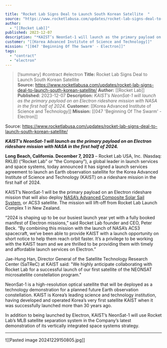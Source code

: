 ```yaml
---

title: "Rocket Lab Signs Deal to Launch South Korean Satellite  "
source: "https://www.rocketlabusa.com/updates/rocket-lab-signs-deal-to-launch-south-korean-satellite/"
author:
  - "[[Rocket Lab]]"
published: 2023-12-07
description: "*KAIST’s NeonSat-1 will launch as the primary payload on an Electron rideshare mission with NASA in the first half of 2024.*"
customer: "[[Korea Advanced Institute of Science and Technology]]"
mission: "[[047 'Beginning Of The Swarm' - Electron]]"
tags:
  - "contract"
  - "electron"
---
```

>[!summary]
#contract #electron
**Title:** Rocket Lab Signs Deal to Launch South Korean Satellite  
**Source:** https://www.rocketlabusa.com/updates/rocket-lab-signs-deal-to-launch-south-korean-satellite/
**Author:** [[Rocket Lab]]
**Published:** 2023-12-07
**Description:** *KAIST’s NeonSat-1 will launch as the primary payload on an Electron rideshare mission with NASA in the first half of 2024.*
**Customer:** [[Korea Advanced Institute of Science and Technology]]
**Mission:** [[047 'Beginning Of The Swarm' - Electron]]

Source: https://www.rocketlabusa.com/updates/rocket-lab-signs-deal-to-launch-south-korean-satellite/

***KAIST’s NeonSat-1 will launch as the primary payload on an Electron rideshare mission with NASA in the first half of 2024.***

**Long Beach, California. December 7, 2023** – Rocket Lab USA, Inc. (Nasdaq: RKLB) (“Rocket Lab” or “the Company”), a global leader in launch services and space systems, today announced it has signed a launch services agreement to launch an Earth observation satellite for the Korea Advanced Institute of Science and Technology (KAIST) on a rideshare mission in the first half of 2024.

KAIST’s NeonSat-1 will be the primary payload on an Electron rideshare mission that will also deploy [NASA’s Advanced Composite Solar Sail System](https://www.nasa.gov/smallspacecraft/what-is-acs3/), or ACS3 satellite. The mission will lift-off from Rocket Lab Launch Complex 1 in New Zealand.

“2024 is shaping up to be our busiest launch year yet with a fully booked manifest of Electron missions,” said Rocket Lab founder and CEO, Peter Beck. “By combining this mission with the launch of NASA’s ACS3 spacecraft, we’ve been able to provide KAIST with a launch opportunity on short notice to help them reach orbit faster. It’s a privilege to be working with the KAIST team and we are thrilled to be providing them with timely and affordable launch services on Electron.”

Jae-Hung Han, Director General of the Satellite Technology Research Center (SaTReC) at KAIST said: "We highly anticipate collaborating with Rocket Lab for a successful launch of our first satellite of the NEONSAT microsatellite constellation program."

NeonSat-1 is a high-resolution optical satellite that will be deployed as a technology demonstration for a planned future Earth observation constellation. KAIST is Korea’s leading science and technology institution, having developed and operated Korea’s very first satellite KAIST when it was successfully launched more than 30 years ago.

In addition to being launched by Electron, KAIST’s NeonSat-1 will use Rocket Lab’s MLB satellite separation system in the Company’s latest demonstration of its vertically integrated space systems strategy.

---

![[Pasted image 20241229150805.jpg]]